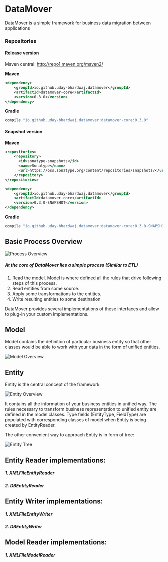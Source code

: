 DataMover
=========

DataMover is a simple framework for business data migration between applications

### Repositories

#### Release version

Maven central: http://repo1.maven.org/maven2/

__Maven__

```xml
<dependency>
    <groupId>io.github.uday-bhardwaj.datamover</groupId>
    <artifactId>datamover-core</artifactId>
    <version>0.3.0</version>
</dependency>

```

__Gradle__

```groovy
compile "io.github.uday-bhardwaj.datamover:datamover-core:0.3.0"
```

#### Snapshot version

__Maven__
```xml
<repositories>
    <repository>
      <id>sonatype-snapshots</id>
      <name>Sonatype</name>
      <url>https://oss.sonatype.org/content/repositories/snapshots/</url>
    </repository>
</repositories>

<dependency>
    <groupId>io.github.uday-bhardwaj.datamover</groupId>
    <artifactId>datamover-core</artifactId>
    <version>0.3.0-SNAPSHOT</version>
</dependency>
```

__Gradle__

```groovy
compile "io.github.uday-bhardwaj.datamover:datamover-core:0.3.0-SNAPSHOT"
```


Basic Process Overview
------

![Process Overview](/docs/images/Process_overview.png "Process Overview")


##### At the core of DataMover lies a simple process (Similar to ETL)

1. Read the model. Model is where defined all the rules that drive following steps of this process.
2. Read entities from some source.
3. Apply some transformations to the entities.
4. Write resulting entities to some destination

DataMover provides several implementations of these interfaces and allow to plug-in your custom implementations.

Model
-----
Model contains the definition of particular business entity so that other classes would be able to work with your data in the form of unified entities.

![Model Overview](/docs/images/Model_overview.png "Model Overview")



Entity
-----
Entity is the central concept of the framework.

![Entity Overview](/docs/images/Entity_overview.png "Entity Overview")

It contains all the information of your business entities in unified way.
The rules necessary to transform business representation to unified entity are defined in the model classes.
Type fields (EntityType, FieldType) are populated with corresponding classes of model when Entity is being created by EntityReader.

The other convenient way to approach Entity is in form of tree:

![Entity Tree](/docs/images/Entity_tree.png "Entity Tree")


Entity Reader implementations:
------
##### 1. XMLFileEntityReader
##### 2. DBEntityReader

Entity Writer implementations:
------
##### 1. XMLFileEntityWriter
##### 2. DBEntityWriter

Model Reader implementations:
------
##### 1. XMLFileModelReader
